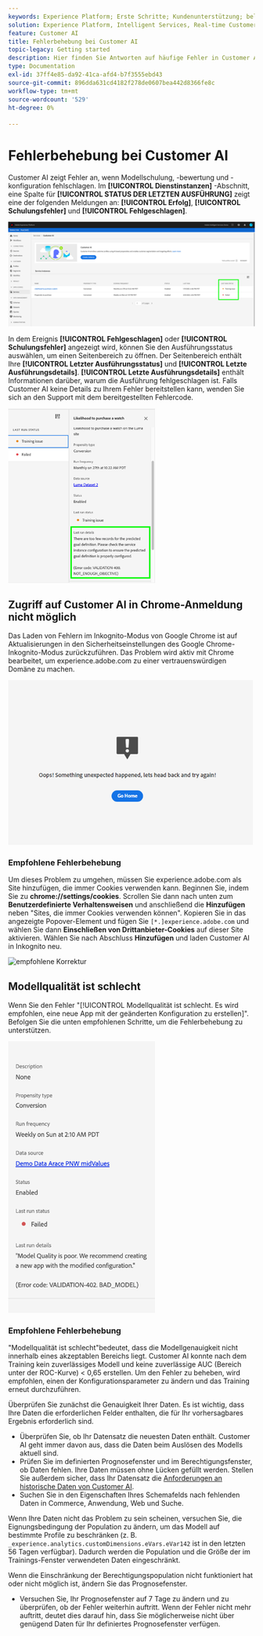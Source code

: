 ```yaml
---
keywords: Experience Platform; Erste Schritte; Kundenunterstützung; beliebte Themen; Eingabe der Kundenunterstützung; Ausgabe der Kundenai; Fehlerbehebung bei Kundenai; Fehler bei Kundenai
solution: Experience Platform, Intelligent Services, Real-time Customer Data Platform
feature: Customer AI
title: Fehlerbehebung bei Customer AI
topic-legacy: Getting started
description: Hier finden Sie Antworten auf häufige Fehler in Customer AI.
type: Documentation
exl-id: 37ff4e85-da92-41ca-afd4-b7f3555ebd43
source-git-commit: 896dda631cd4182f278de0607bea442d8366fe8c
workflow-type: tm+mt
source-wordcount: '529'
ht-degree: 0%

---
```


# Fehlerbehebung bei Customer AI

Customer AI zeigt Fehler an, wenn Modellschulung, -bewertung und -konfiguration fehlschlagen. Im **[!UICONTROL Dienstinstanzen]** -Abschnitt, eine Spalte für **[!UICONTROL STATUS DER LETZTEN AUSFÜHRUNG]** zeigt eine der folgenden Meldungen an: **[!UICONTROL Erfolg]**, **[!UICONTROL Schulungsfehler]** und **[!UICONTROL Fehlgeschlagen]**.

![Letzter Ausführungsstatus](./images/errors/last-run-status.png)

In dem Ereignis **[!UICONTROL Fehlgeschlagen]** oder **[!UICONTROL Schulungsfehler]** angezeigt wird, können Sie den Ausführungsstatus auswählen, um einen Seitenbereich zu öffnen. Der Seitenbereich enthält Ihre **[!UICONTROL Letzter Ausführungsstatus]** und **[!UICONTROL Letzte Ausführungsdetails]**. **[!UICONTROL Letzte Ausführungsdetails]** enthält Informationen darüber, warum die Ausführung fehlgeschlagen ist. Falls Customer AI keine Details zu Ihrem Fehler bereitstellen kann, wenden Sie sich an den Support mit dem bereitgestellten Fehlercode.

<img src="./images/errors/last-run-details.png" width="300" /><br />

## Zugriff auf Customer AI in Chrome-Anmeldung nicht möglich

Das Laden von Fehlern im Inkognito-Modus von Google Chrome ist auf Aktualisierungen in den Sicherheitseinstellungen des Google Chrome-Inkognito-Modus zurückzuführen. Das Problem wird aktiv mit Chrome bearbeitet, um experience.adobe.com zu einer vertrauenswürdigen Domäne zu machen.

<img src="./images/errors/error.PNG" width="500" /><br />

### Empfohlene Fehlerbehebung

Um dieses Problem zu umgehen, müssen Sie experience.adobe.com als Site hinzufügen, die immer Cookies verwenden kann. Beginnen Sie, indem Sie zu **chrome://settings/cookies**. Scrollen Sie dann nach unten zum **Benutzerdefinierte Verhaltensweisen** und anschließend die **Hinzufügen** neben &quot;Sites, die immer Cookies verwenden können&quot;. Kopieren Sie in das angezeigte Popover-Element und fügen Sie `[*.]experience.adobe.com` und wählen Sie dann **Einschließen von Drittanbieter-Cookies** auf dieser Site aktivieren. Wählen Sie nach Abschluss **Hinzufügen** und laden Customer AI in Inkognito neu.

![empfohlene Korrektur](./images/errors/cookies2.gif)

## Modellqualität ist schlecht

Wenn Sie den Fehler &quot;[!UICONTROL Modellqualität ist schlecht. Es wird empfohlen, eine neue App mit der geänderten Konfiguration zu erstellen]&quot;. Befolgen Sie die unten empfohlenen Schritte, um die Fehlerbehebung zu unterstützen.

<img src="./images/errors/model-quality.png" width="300" /><br />

### Empfohlene Fehlerbehebung

&quot;Modellqualität ist schlecht&quot;bedeutet, dass die Modellgenauigkeit nicht innerhalb eines akzeptablen Bereichs liegt. Customer AI konnte nach dem Training kein zuverlässiges Modell und keine zuverlässige AUC (Bereich unter der ROC-Kurve) &lt; 0,65 erstellen. Um den Fehler zu beheben, wird empfohlen, einen der Konfigurationsparameter zu ändern und das Training erneut durchzuführen.

Überprüfen Sie zunächst die Genauigkeit Ihrer Daten. Es ist wichtig, dass Ihre Daten die erforderlichen Felder enthalten, die für Ihr vorhersagbares Ergebnis erforderlich sind.

- Überprüfen Sie, ob Ihr Datensatz die neuesten Daten enthält. Customer AI geht immer davon aus, dass die Daten beim Auslösen des Modells aktuell sind.
- Prüfen Sie im definierten Prognosefenster und im Berechtigungsfenster, ob Daten fehlen. Ihre Daten müssen ohne Lücken gefüllt werden. Stellen Sie außerdem sicher, dass Ihr Datensatz die [Anforderungen an historische Daten von Customer AI](./input-output.md#data-requirements).
- Suchen Sie in den Eigenschaften Ihres Schemafelds nach fehlenden Daten in Commerce, Anwendung, Web und Suche.

Wenn Ihre Daten nicht das Problem zu sein scheinen, versuchen Sie, die Eignungsbedingung der Population zu ändern, um das Modell auf bestimmte Profile zu beschränken (z. B. `_experience.analytics.customDimensions.eVars.eVar142` ist in den letzten 56 Tagen verfügbar). Dadurch werden die Population und die Größe der im Trainings-Fenster verwendeten Daten eingeschränkt.

Wenn die Einschränkung der Berechtigungspopulation nicht funktioniert hat oder nicht möglich ist, ändern Sie das Prognosefenster.

- Versuchen Sie, Ihr Prognosefenster auf 7 Tage zu ändern und zu überprüfen, ob der Fehler weiterhin auftritt. Wenn der Fehler nicht mehr auftritt, deutet dies darauf hin, dass Sie möglicherweise nicht über genügend Daten für Ihr definiertes Prognosefenster verfügen.
